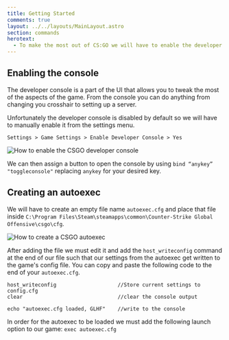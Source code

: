 ```yaml
---
title: Getting Started
comments: true
layout: ../../layouts/MainLayout.astro
section: commands
herotext:
  - To make the most out of CS:GO we will have to enable the developer console in game. We also recommend keeping your settings in a auto executable file so that you can take it with you easily to tournaments.
---
```


## Enabling the console

The developer console is a part of the UI that allows you to tweak the most of the aspects of the game. From the console you can do anything from changing you crosshair to setting up a server.

Unfortunately the developer console is disabled by default so we will have to manually enable it from the settings menu.

`Settings > Game Settings > Enable Developer Console > Yes`

![How to enable the CSGO developer console](./.assets/devconsole.jpg#thumbnail-lg)

We can then assign a button to open the console by using `bind “anykey” "toggleconsole"` replacing `anykey` for your desired key.

## Creating an autoexec

We will have to create an empty file name `autoexec.cfg` and place that file inside `C:\Program Files\Steam\steamapps\common\Counter-Strike Global Offensive\csgo\cfg`.

![How to create a CSGO autoexec](./.assets/autoexec1.png)

After adding the file we must edit it and add the `host_writeconfig` command at the end of our file such that our settings from the autoexec get written to the game's config file. You can copy and paste the following code to the end of your `autoexec.cfg`.

```
host_writeconfig                    //Store current settings to config.cfg
clear                               //clear the console output

echo "autoexec.cfg loaded, GLHF"    //write to the console
```

In order for the autoexec to be loaded we must add the following launch option to our game: `exec autoexec.cfg`
